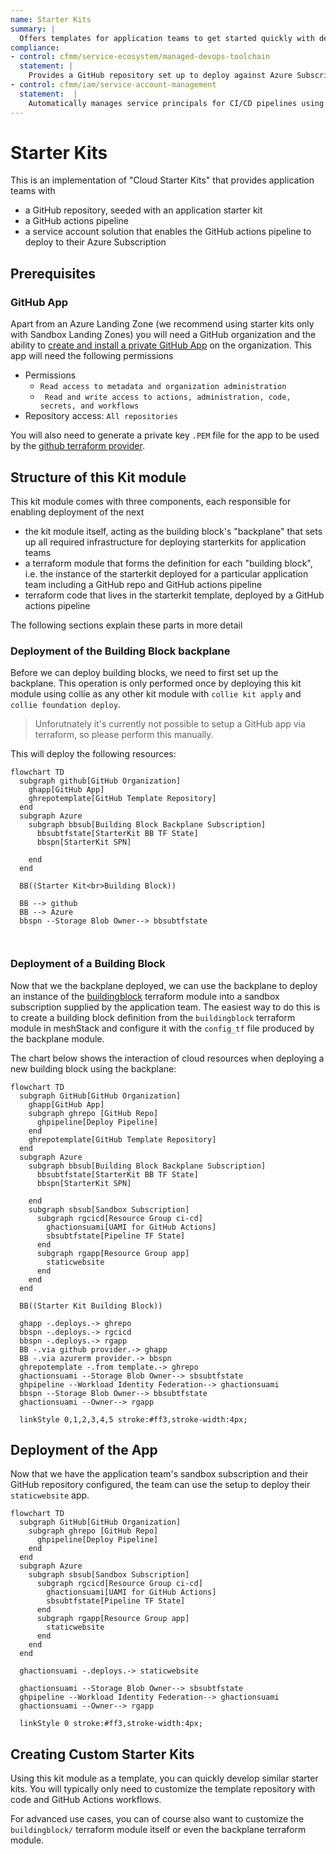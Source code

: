 ```yaml
---
name: Starter Kits
summary: |
  Offers templates for application teams to get started quickly with deploying their applications on the cloud while following best practices.
compliance:
- control: cfmm/service-ecosystem/managed-devops-toolchain
  statement: |
    Provides a GitHub repository set up to deploy against Azure Subscriptions using Workload Identity Federation.
- control: cfmm/iam/service-account-management
  statement:  |
    Automatically manages service principals for CI/CD pipelines using Workload Identity Federation.
---
```


# Starter Kits

This is an implementation of "Cloud Starter Kits" that provides application teams with

- a GitHub repository, seeded with an application starter kit
- a GitHub actions pipeline
- a service account solution that enables the GitHub actions pipeline to deploy to their Azure Subscription

## Prerequisites

### GitHub App

Apart from an Azure Landing Zone (we recommend using starter kits only with Sandbox Landing Zones) you will need a 
GitHub organization and the ability to [create and install a private GitHub App](https://docs.github.com/en/apps/creating-github-apps/registering-a-github-app/registering-a-github-app) on the organization. This app will need the following permissions

- Permissions
  -  `Read access to metadata and organization administration`
  - ` Read and write access to actions, administration, code, secrets, and workflows`
- Repository access: `All repositories`

You will also need to generate a private key `.PEM` file for the app to be used by the [github terraform provider](https://registry.terraform.io/providers/integrations/github/latest/docs#github-app-installation).

### 

## Structure of this Kit module

This kit module comes with three components, each responsible for enabling deployment of the next 

- the kit module itself, acting as the building block's "backplane" that sets up all required infrastructure for deploying starterkits for application teams
- a terraform module that forms the definition for each "building block", i.e. the instance of the starterkit deployed for a particular application team including a GitHub repo and GitHub actions pipeline
- terraform code that lives in the starterkit template, deployed by a GitHub actions pipeline

The following sections explain these parts in more detail

### Deployment of the Building Block backplane

Before we can deploy building blocks, we need to first set up the backplane. This operation is only performed once by deploying this kit module using collie as any other kit module with `collie kit apply` and `collie foundation deploy`.

> Unforutnately it's currently not possible to setup a GitHub app via terraform, so please perform this manually.

This will deploy the following resources:

```mermaid
flowchart TD
  subgraph github[GitHub Organization]
    ghapp[GitHub App]
    ghrepotemplate[GitHub Template Repository]
  end
  subgraph Azure
    subgraph bbsub[Building Block Backplane Subscription]
      bbsubtfstate[StarterKit BB TF State]
      bbspn[StarterKit SPN]

    end
  end
      
  BB((Starter Kit<br>Building Block))

  BB --> github
  BB --> Azure
  bbspn --Storage Blob Owner--> bbsubtfstate
  
  
```

### Deployment of a Building Block

Now that we the backplane deployed, we can use the backplane to deploy an instance of the [buildingblock](./buildingblock/) terraform module into a sandbox subscription supplied by the application team. 
The easiest way to do this is to create a building block definition from the `buildingblock` terraform module in meshStack and configure it with the `config_tf` file produced by the backplane module.

The chart below shows the interaction of cloud resources when deploying a new building block using the backplane:

```mermaid
flowchart TD
  subgraph GitHub[GitHub Organization]
    ghapp[GitHub App]
    subgraph ghrepo [GitHub Repo]
      ghpipeline[Deploy Pipeline]
    end
    ghrepotemplate[GitHub Template Repository]
  end
  subgraph Azure
    subgraph bbsub[Building Block Backplane Subscription]
      bbsubtfstate[StarterKit BB TF State]
      bbspn[StarterKit SPN]

    end
    subgraph sbsub[Sandbox Subscription]
      subgraph rgcicd[Resource Group ci-cd]
        ghactionsuami[UAMI for GitHub Actions]
        sbsubtfstate[Pipeline TF State]
      end
      subgraph rgapp[Resource Group app]
        staticwebsite
      end
    end
  end
      
  BB((Starter Kit Building Block))

  ghapp -.deploys.-> ghrepo
  bbspn -.deploys.-> rgcicd
  bbspn -.deploys.-> rgapp
  BB -.via github provider.-> ghapp
  BB -.via azurerm provider.-> bbspn
  ghrepotemplate -.from template.-> ghrepo
  ghactionsuami --Storage Blob Owner--> sbsubtfstate
  ghpipeline --Workload Identity Federation--> ghactionsuami 
  bbspn --Storage Blob Owner--> bbsubtfstate
  ghactionsuami --Owner--> rgapp
  
  linkStyle 0,1,2,3,4,5 stroke:#ff3,stroke-width:4px;
```

## Deployment of the App

Now that we have the application team's sandbox subscription and their GitHub repository configured, the team can use the setup to deploy their `staticwebsite` app.

```mermaid
flowchart TD
  subgraph GitHub[GitHub Organization]
    subgraph ghrepo [GitHub Repo]
      ghpipeline[Deploy Pipeline]
    end
  end
  subgraph Azure
    subgraph sbsub[Sandbox Subscription]
      subgraph rgcicd[Resource Group ci-cd]
        ghactionsuami[UAMI for GitHub Actions]
        sbsubtfstate[Pipeline TF State]
      end
      subgraph rgapp[Resource Group app]
        staticwebsite
      end
    end
  end
      
  ghactionsuami -.deploys.-> staticwebsite
  
  ghactionsuami --Storage Blob Owner--> sbsubtfstate
  ghpipeline --Workload Identity Federation--> ghactionsuami 
  ghactionsuami --Owner--> rgapp
  
  linkStyle 0 stroke:#ff3,stroke-width:4px;

```

## Creating Custom Starter Kits

Using this kit module as a template, you can quickly develop similar starter kits. 
You will typically only need to customize the template repository with code and GitHub Actions workflows.

For advanced use cases, you can of course also want to customize the `buildingblock/` terraform module itself or even the backplane terraform module.